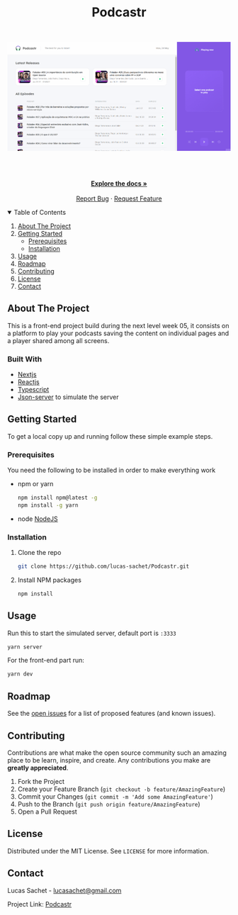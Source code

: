 <!-- PROJECT LOGO -->
<h1  align="center">Podcastr</h1>

</br>

![gif](https://github.com/lucas-sachet/Podcastr/blob/main/public/podcastr.gif)

</br>
  <p align="center">
    <br />
    <a href="https://github.com/lucas-sachet/Podcastr"><strong>Explore the docs »</strong></a>
    <br />
    <br />
    <a href="https://github.com/lucas-sachet/Podcastr/issues">Report Bug</a>
    ·
    <a href="https://github.com/lucas-sachet/Podcastr/issues">Request Feature</a>
  </p>




<!-- TABLE OF CONTENTS -->
<details open="open">
  <summary>Table of Contents</summary>
  <ol>
    <li>
      <a href="#about-the-project">About The Project</a>
    </li>
    <li>
      <a href="#getting-started">Getting Started</a>
      <ul>
        <li><a href="#prerequisites">Prerequisites</a></li>
        <li><a href="#installation">Installation</a></li>
      </ul>
    </li>
    <li><a href="#usage">Usage</a></li>
    <li><a href="#roadmap">Roadmap</a></li>
    <li><a href="#contributing">Contributing</a></li>
    <li><a href="#license">License</a></li>
    <li><a href="#contact">Contact</a></li>
  </ol>
</details>



<!-- ABOUT THE PROJECT -->
## About The Project

This is a front-end project build during the next level week 05, it consists on a 
platform to play your podcasts saving the content on individual pages and a player
shared among all screens.

### Built With

* [Nextjs](https://nextjs.org/)
* [Reactjs](https://reactjs.org/)
* [Typescript](https://www.typescriptlang.org/) 
* [Json-server](https://github.com/typicode/json-server) to simulate the server





<!-- GETTING STARTED -->
## Getting Started

To get a local copy up and running follow these simple example steps.

### Prerequisites

You need the following to be installed in order to make everything work

* npm or yarn
  ```sh
  npm install npm@latest -g
  npm install -g yarn
  ```
* node 
 [NodeJS](https://nodejs.org/en/download/)

### Installation

1. Clone the repo
   ```sh
   git clone https://github.com/lucas-sachet/Podcastr.git
   ```
2. Install NPM packages
   ```sh
   npm install
   ```



<!-- USAGE EXAMPLES -->
## Usage



Run this to start the simulated server, default port is `:3333` 
```sh
yarn server
```

For the front-end part run:
```sh
yarn dev
```

<!-- ROADMAP -->
## Roadmap

See the [open issues](https://github.com/lucas-sachet/Podcastr/issues) for a list of proposed features (and known issues).



<!-- CONTRIBUTING -->
## Contributing

Contributions are what make the open source community such an amazing place to be learn, inspire, and create. Any contributions you make are **greatly appreciated**.

1. Fork the Project
2. Create your Feature Branch (`git checkout -b feature/AmazingFeature`)
3. Commit your Changes (`git commit -m 'Add some AmazingFeature'`)
4. Push to the Branch (`git push origin feature/AmazingFeature`)
5. Open a Pull Request



<!-- LICENSE -->
## License

Distributed under the MIT License. See `LICENSE` for more information.



<!-- CONTACT -->
## Contact

Lucas Sachet - lucasachet@gmail.com

Project Link: [Podcastr](https://github.com/lucas-sachet/Podcastr)
